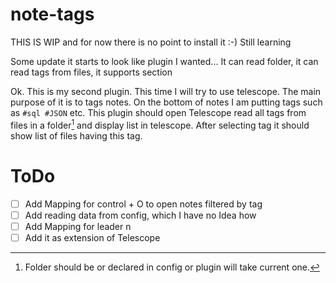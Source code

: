 # note-tags

THIS IS WIP and for now there is no point to install it :-) Still learning

Some update it starts to look like plugin I wanted... It can read folder, it can read tags from files, it supports <!--tags--> section

Ok. This is my second plugin. This time I will try to use telescope. The main purpose of it is to tags notes. On the bottom of notes I am putting tags such as `#sql #JSON` etc. This plugin should open Telescope read all tags from files in a folder[^1] and display list in telescope. After selecting tag it should show list of files having this tag.

# ToDo

- [ ] Add Mapping for control + O to open notes filtered by tag
- [ ] Add reading data from config, which I have no Idea how
- [ ] Add Mapping for leader n
- [ ] Add it as extension of Telescope

[^1]: Folder should be or declared in config or plugin will take current one.
